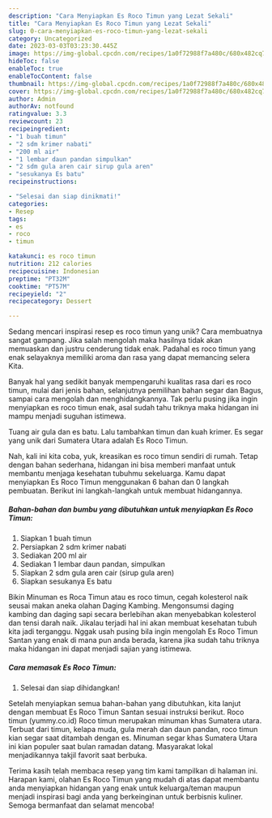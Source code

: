 ```yaml
---
description: "Cara Menyiapkan Es Roco Timun yang Lezat Sekali"
title: "Cara Menyiapkan Es Roco Timun yang Lezat Sekali"
slug: 0-cara-menyiapkan-es-roco-timun-yang-lezat-sekali
category: Uncategorized
date: 2023-03-03T03:23:30.445Z
image: https://img-global.cpcdn.com/recipes/1a0f72988f7a480c/680x482cq70/es-roco-timun-foto-resep-utama.jpg
hideToc: false
enableToc: true
enableTocContent: false
thumbnail: https://img-global.cpcdn.com/recipes/1a0f72988f7a480c/680x482cq70/es-roco-timun-foto-resep-utama.jpg
cover: https://img-global.cpcdn.com/recipes/1a0f72988f7a480c/680x482cq70/es-roco-timun-foto-resep-utama.jpg
author: Admin
authorAv: notfound
ratingvalue: 3.3
reviewcount: 23
recipeingredient:
- "1 buah timun"
- "2 sdm krimer nabati"
- "200 ml air"
- "1 lembar daun pandan simpulkan"
- "2 sdm gula aren cair sirup gula aren"
- "sesukanya Es batu"
recipeinstructions:

- "Selesai dan siap dinikmati!"
categories:
- Resep
tags:
- es
- roco
- timun

katakunci: es roco timun 
nutrition: 212 calories
recipecuisine: Indonesian
preptime: "PT32M"
cooktime: "PT57M"
recipeyield: "2"
recipecategory: Dessert

---
```





Sedang mencari inspirasi resep es roco timun yang unik? Cara membuatnya sangat gampang. Jika salah mengolah maka hasilnya tidak akan memuaskan dan justru cenderung tidak enak. Padahal es roco timun yang enak selayaknya memiliki aroma dan rasa yang dapat memancing selera Kita.





Banyak hal yang sedikit banyak mempengaruhi kualitas rasa dari es roco timun, mulai dari jenis bahan, selanjutnya pemilihan bahan segar dan Bagus, sampai cara mengolah dan menghidangkannya. Tak perlu pusing jika ingin menyiapkan es roco timun enak,      asal sudah tahu triknya maka hidangan ini mampu menjadi suguhan istimewa.














Tuang air gula dan es batu. Lalu tambahkan timun dan kuah krimer. Es segar yang unik dari Sumatera Utara adalah Es Roco Timun.






Nah, kali ini kita coba, yuk, kreasikan es roco timun sendiri di rumah. Tetap dengan bahan sederhana, hidangan ini bisa memberi manfaat untuk membantu menjaga kesehatan tubuhmu sekeluarga. Kamu dapat menyiapkan Es Roco Timun menggunakan 6 bahan dan 0 langkah pembuatan. Berikut ini langkah-langkah untuk membuat hidangannya.

<!--inarticleads1-->

##### Bahan-bahan dan bumbu yang dibutuhkan untuk menyiapkan Es Roco Timun:

1. Siapkan 1 buah timun
1. Persiapkan 2 sdm krimer nabati
1. Sediakan 200 ml air
1. Sediakan 1 lembar daun pandan, simpulkan
1. Siapkan 2 sdm gula aren cair (sirup gula aren)
1. Siapkan sesukanya Es batu


Bikin Minuman es Roca Timun atau es roco timun, cegah kolesterol naik seusai makan aneka olahan Daging Kambing. Mengonsumsi daging kambing dan daging sapi secara berlebihan akan menyebabkan kolesterol dan tensi darah naik. Jikalau terjadi hal ini akan membuat kesehatan tubuh kita jadi terganggu. Nggak usah pusing bila ingin mengolah Es Roco Timun Santan yang enak di mana pun anda berada, karena jika sudah tahu triknya maka hidangan ini dapat menjadi sajian yang istimewa. 

<!--inarticleads2-->

##### Cara memasak Es Roco Timun:


1. Selesai dan siap dihidangkan!

Setelah menyiapkan semua bahan-bahan yang dibutuhkan, kita lanjut dengan membuat Es Roco Timun Santan sesuai instruksi berikut. Roco timun (yummy.co.id) Roco timun merupakan minuman khas Sumatera utara. Terbuat dari timun, kelapa muda, gula merah dan daun pandan, roco timun kian segar saat ditambah dengan es. Minuman segar khas Sumatera Utara ini kian populer saat bulan ramadan datang. Masyarakat lokal menjadikannya takjil favorit saat berbuka. 

Terima kasih telah membaca resep yang tim kami tampilkan di halaman ini. Harapan kami, olahan Es Roco Timun yang mudah di atas dapat membantu anda menyiapkan hidangan yang enak untuk keluarga/teman maupun menjadi inspirasi bagi anda yang berkeinginan untuk berbisnis kuliner. Semoga bermanfaat dan selamat mencoba!
